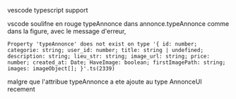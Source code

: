 vescode typescript support

vscode soulifne en rouge typeAnnonce dans annonce.typeAnnonce comme dans la figure, avec le message d'erreur,

```
Property 'typeAnnonce' does not exist on type '{ id: number; categorie: string; user_id: number; title: string | undefined; description: string; lieu_str: string; image_url: string; price: number; created_at: Date; HaveImage: boolean; firstImagePath: string; images: imageObject[]; }'.ts(2339)

```

malgre que l'attribue
typeAnnonce a ete ajoute au type AnnonceUI recement
